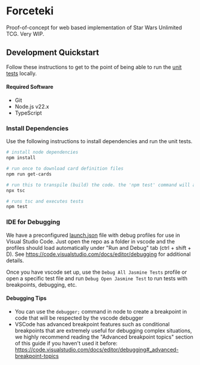 # Forceteki
Proof-of-concept for web based implementation of Star Wars Unlimited TCG. Very WIP.

## Development Quickstart
Follow these instructions to get to the point of being able to run the [unit tests](./test/server/) locally.

#### Required Software
* Git
* Node.js v22.x
* TypeScript

### Install Dependencies
Use the following instructions to install dependencies and run the unit tests.

```bash
# install node dependencies
npm install

# run once to download card definition files
npm run get-cards

# run this to transpile (build) the code. the 'npm test' command will automatically run this as well.
npx tsc

# runs tsc and executes tests
npm test
```

### IDE for Debugging
We have a preconfigured [launch.json](.vscode\launch.json) file with debug profiles for use in Visual Studio Code. Just open the repo as a folder in vscode and the profiles should load automatically under "Run and Debug" tab (ctrl + shift + D). See https://code.visualstudio.com/docs/editor/debugging for additional details.

Once you have vscode set up, use the `Debug All Jasmine Tests` profile or open a specific test file and run `Debug Open Jasmine Test` to run tests with breakpoints, debugging, etc.

#### Debugging Tips
- You can use the `debugger;` command in node to create a breakpoint in code that will be respected by the vscode debugger
- VSCode has advanced breakpoint features such as conditional breakpoints that are extremely useful for debugging complex situations, we highly recommend reading the "Advanced breakpoint topics" section of this guide if you haven't used it before: https://code.visualstudio.com/docs/editor/debugging#_advanced-breakpoint-topics
